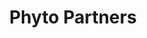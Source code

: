 ---
layout: firm_page
title: "Phyto Partners"
id: "phytopartners.com"
permalink: "/phytopartnersphytopartners.com/"
website: "https://www.phytopartners.com"
offices: "Boca Raton (United States)"
investment_stages: "Seed, Series A"
portfolio_companies: "Marijuana Doctor, Agrify, Skylight Health, Greenlane"
portfolio_link: "https://www.phytopartners.com/portfolio/"
investment_markets: "Neurowellness, Brain Health, Cannabis"
founded_year: "2015"
description: "Phyto Partners is a Venture Capital Fund focused on Neurowellness and Brain Health. They have a history of investing in the cannabis industry and have applied that experience to their new psychedelic-focused fund, Phyto Psyche."
linkedin: "https://www.linkedin.com/company/phyto-partners"
twitter: ""
instagram: ""
team_page: ""
investor_type: "Venture Capital"
crunchbase: "https://www.crunchbase.com/organization/phyto-partners"
pitchbook: "https://pitchbook.com/profiles/investor/118627-84"

# SEO Optimization
meta_title: "Phyto Partners - VC Firm - projectstartups.com"
meta_description: "Phyto Partners, Phyto Partners is a Venture Capital Fund focused on Neurowellness and Brain Health. They have a history of investing in the cannabis industry and have..."
meta_keywords: "Phyto Partners, Neurowellness, Brain Health, Cannabis, VC firm, venture capital, startup investor, projectstartups.com"
canonical_url: "https://vc.projectstartups.com/phytopartnersphytopartners.com/"
---